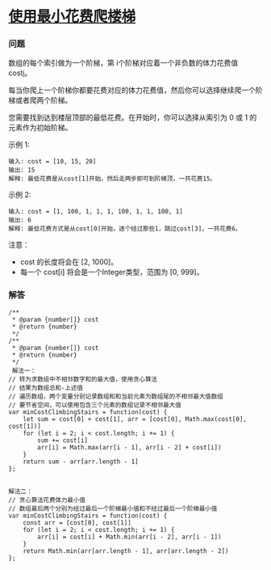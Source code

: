 # [使用最小花费爬楼梯](https://leetcode-cn.com/problems/min-cost-climbing-stairs)

### 问题

数组的每个索引做为一个阶梯，第 i个阶梯对应着一个非负数的体力花费值 cost[i](索引从0开始)。

每当你爬上一个阶梯你都要花费对应的体力花费值，然后你可以选择继续爬一个阶梯或者爬两个阶梯。

您需要找到达到楼层顶部的最低花费。在开始时，你可以选择从索引为 0 或 1 的元素作为初始阶梯。

示例 1:

```
输入: cost = [10, 15, 20]
输出: 15
解释: 最低花费是从cost[1]开始，然后走两步即可到阶梯顶，一共花费15。
```
示例 2:

```
输入: cost = [1, 100, 1, 1, 1, 100, 1, 1, 100, 1]
输出: 6
解释: 最低花费方式是从cost[0]开始，逐个经过那些1，跳过cost[3]，一共花费6。
```
注意：

* cost 的长度将会在 [2, 1000]。
* 每一个 cost[i] 将会是一个Integer类型，范围为 [0, 999]。

### 解答

```
/**
 * @param {number[]} cost
 * @return {number}
 */
/**
 * @param {number[]} cost
 * @return {number}
 */
 解法一：
// 转为求数组中不相邻数字和的最大值，使用贪心算法
// 结果为数组总和-上述值
// 遍历数组，两个变量分别记录数组和和当前元素为数组尾的不相邻最大值数组
// 要节省空间，可以使用包含三个元素的数组记录不相邻最大值
var minCostClimbingStairs = function(cost) {
    let sum = cost[0] + cost[1], arr = [cost[0], Math.max(cost[0], cost[1])]
    for (let i = 2; i < cost.length; i += 1) {
        sum += cost[i]
        arr[i] = Math.max(arr[i - 1], arr[i - 2] + cost[i])
    }
    return sum - arr[arr.length - 1]
};


解法二：
// 贪心算法花费体力最小值
// 数组最后两个分别为经过最后一个阶梯最小值和不经过最后一个阶梯最小值
var minCostClimbingStairs = function(cost) {
    const arr = [cost[0], cost[1]]
    for (let i = 2; i < cost.length; i += 1) {
        arr[i] = cost[i] + Math.min(arr[i - 2], arr[i - 1])
    }
    return Math.min(arr[arr.length - 1], arr[arr.length - 2])
};
```